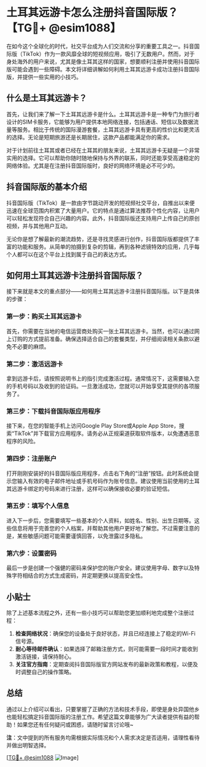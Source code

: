 # 土耳其远游卡怎么注册抖音国际版？【TG💪+ @esim1088】

在如今这个全球化的时代，社交平台成为人们交流和分享的重要工具之一。抖音国际版（TikTok）作为一款风靡全球的短视频应用，吸引了无数用户。然而，对于身处海外的用户来说，尤其是像土耳其这样的国家，想要顺利注册并使用抖音国际版可能会遇到一些障碍。本文将详细讲解如何利用土耳其远游卡成功注册抖音国际版，并提供一些实用的小技巧。

## 什么是土耳其远游卡？

首先，让我们来了解一下土耳其远游卡是什么。土耳其远游卡是一种专门为旅行者设计的SIM卡服务，它能够为用户提供本地网络连接，包括通话、短信以及数据流量等服务。相比于传统的国际漫游套餐，土耳其远游卡具有更高的性价比和更灵活的选择。无论是短期旅游还是长期居住，这款产品都能满足你的需求。

对于计划前往土耳其或者已经在土耳其的朋友来说，土耳其远游卡无疑是一个非常实用的选择。它可以帮助你随时随地保持与外界的联系，同时还能享受高速稳定的网络体验。尤其是在注册抖音国际版时，良好的网络环境是必不可少的。

## 抖音国际版的基本介绍

抖音国际版（TikTok）是一款由字节跳动开发的短视频社交平台，自推出以来便迅速在全球范围内积累了大量用户。它的特点是通过算法推荐个性化内容，让用户可以轻松发现符合自己兴趣的内容。此外，抖音国际版还支持用户上传自己的原创视频，并与其他用户互动。

无论你是想了解最新的潮流趋势，还是寻找灵感进行创作，抖音国际版都提供了丰富的功能和服务。从简单的拍摄到复杂的剪辑，再到各种滤镜特效的应用，几乎每个人都可以在这个平台上找到属于自己的表达方式。

## 如何用土耳其远游卡注册抖音国际版？

接下来就是本文的重点部分——如何用土耳其远游卡注册抖音国际版。以下是具体的步骤：

### 第一步：购买土耳其远游卡

首先，你需要在当地的电信运营商处购买一张土耳其远游卡。当然，也可以通过网上订购的方式提前准备。确保选择适合自己的套餐类型，并仔细阅读相关条款以避免不必要的麻烦。

### 第二步：激活远游卡

拿到远游卡后，请按照说明书上的指引完成激活过程。通常情况下，这需要输入您的手机号码以及收到的验证码。一旦激活成功，您就可以开始享受其提供的各项服务了。

### 第三步：下载抖音国际版应用程序

接下来，在您的智能手机上访问Google Play Store或Apple App Store，搜索“TikTok”并下载官方应用程序。请务必从正规渠道获取软件版本，以免遭遇恶意程序的风险。

### 第四步：注册账户

打开刚刚安装好的抖音国际版应用程序，点击右下角的“注册”按钮。此时系统会提示您输入有效的电子邮件地址或手机号码作为账号信息。建议使用当前使用的土耳其远游卡绑定的号码来进行注册，这样可以确保接收必要的验证短信。

### 第五步：填写个人信息

进入下一步后，您需要填写一些基本的个人资料，如姓名、性别、出生日期等。这些信息将用于完善您的个人档案，并帮助其他用户更好地了解您。不过需要注意的是，某些敏感问题可能需要谨慎回答，以免泄露过多隐私。

### 第六步：设置密码

最后一步是创建一个强健的密码来保护您的账户安全。建议使用字母、数字以及特殊字符相结合的方式生成密码，并定期更换以提高安全性。

## 小贴士

除了上述基本流程之外，还有一些小技巧可以帮助您更加顺利地完成整个注册过程：

1. **检查网络状况**：确保您的设备处于良好状态，并且已经连接上了稳定的Wi-Fi信号源。
2. **耐心等待邮件确认**：如果选择了邮箱注册方式，则可能需要一段时间才能收到激活链接，请保持耐心。
3. **关注官方指南**：定期查阅抖音国际版官方网站发布的最新政策和教程，以便及时调整自己的操作策略。

## 总结

通过以上介绍可以看出，只要掌握了正确的方法和技术手段，即使是身处异国他乡也能轻松搞定抖音国际版的注册工作。希望这篇文章能够为广大读者提供有益的帮助！如果您还有任何疑问或困惑，请随时留言讨论哦~

**注**：文中提到的所有服务均需根据实际情况和个人需求决定是否适用，请理性看待并做出明智选择。

[[TG💪+ @esim1088](https://t.me/s/esim1088) ![Image](https://i.postimg.cc/4NQfJmqS/Snipaste-2025-05-13-00-14-12.png)]